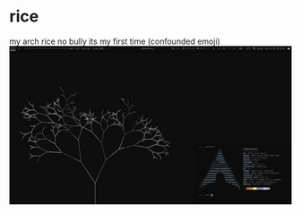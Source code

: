 # rice
my arch rice no bully its my first time (confounded emoji)
![ebic screenshot](screenshot.png?raw=true "ebic screenshot")
